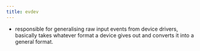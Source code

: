 ```yaml
---
title: evdev
---
```

- responsible for generalising raw input events from device drivers, basically takes whatever format a device gives out and converts it into a general format.